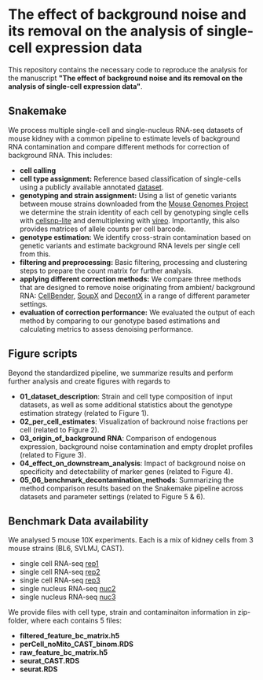 # The effect of background noise and its removal on the analysis of single-cell expression data

This repository contains the necessary code to reproduce the analysis for the manuscript **"The effect of background noise and its removal on the analysis of single-cell expression data"**.

## Snakemake

We process multiple single-cell and single-nucleus RNA-seq datasets of mouse kidney with a common pipeline to estimate levels of background RNA contamination and compare different methods for correction of background RNA. This includes:  
- **cell calling**  
- **cell type assignment:** Reference based classification of single-cells using a publicly available annotated [dataset](https://genomebiology.biomedcentral.com/articles/10.1186/s13059-020-02048-6).
- **genotyping and strain assignment:** Using a list of genetic variants between mouse strains downloaded from the [Mouse Genomes Project](https://www.sanger.ac.uk/data/mouse-genomes-project//) we determine the strain identity of each cell by genotyping single cells with [cellsnp-lite](https://cellsnp-lite.readthedocs.io/) and demultiplexing with [vireo](https://vireosnp.readthedocs.io/). Importantly, this also provides matrices of allele counts per cell barcode. 
- **genotype estimation:** We identify cross-strain contamination based on genetic variants and estimate background RNA levels per single cell from this.
- **filtering and preprocessing:** Basic filtering, processing and clustering steps to prepare the count matrix for further analysis.
- **applying different correction methods:** We compare three methods that are designed to remove noise originating from ambient/ background RNA: [CellBender](https://www.biorxiv.org/content/10.1101/791699v1), [SoupX](https://doi.org/10.1093/gigascience/giaa151) and [DecontX](https://genomebiology.biomedcentral.com/articles/10.1186/s13059-020-1950-6) in a range of different parameter settings. 
- **evaluation of correction performance:** We evaluated the output of each method by comparing to our genotype based estimations and calculating metrics to assess denoising performance.

## Figure scripts

Beyond the standardized pipeline, we summarize results and perform further analysis and create figures with regards to  
- **01_dataset_description**: Strain and cell type composition of input datasets, as well as some additional statistics about the genotype estimation strategy (related to Figure 1). 
- **02_per_cell_estimates**: Visualization of backround noise fractions per cell (related to Figure 2).
- **03_origin_of_background RNA**: Comparison of endogenous expression, background noise contamination and empty droplet profiles (related to Figure 3).
- **04_effect_on_downstream_analysis**: Impact of background noise on specificity and detectability of marker genes (related to Figure 4).
- **05_06_benchmark_decontamination_methods**: Summarizing the method comparison results based on the Snakemake pipeline across datasets and parameter settings (related to Figure 5 & 6). 

## Benchmark Data availability
We analysed 5 mouse 10X experiments. Each is a mix of kidney cells from 3 mouse strains (BL6, SVLMJ, CAST).

- single cell RNA-seq [rep1](https://zenodo.org/api/files/85576185-ca53-4d69-8205-0271a1f52150/rep1.zip?versionId=ea3978b8-87b9-4c07-83f4-60003d0ebd22)
- single cell RNA-seq [rep2](https://zenodo.org/api/files/85576185-ca53-4d69-8205-0271a1f52150/rep2.zip?versionId=be135ce4-d5ef-49bb-b43c-e6e1397fc78d)
- single cell RNA-seq [rep3](https://zenodo.org/api/files/85576185-ca53-4d69-8205-0271a1f52150/rep3.zip?versionId=12e2205c-62e0-4b24-bac8-f5761475a677)
- single nucleus RNA-seq [nuc2](https://zenodo.org/api/files/85576185-ca53-4d69-8205-0271a1f52150/nuc2.zip?versionId=36b4b26e-1084-4c8e-94c3-3b4c9f216652)
- single nucleus RNA-seq [nuc3](https://zenodo.org/api/files/85576185-ca53-4d69-8205-0271a1f52150/nuc3.zip?versionId=8fe8e9d4-b8c1-4937-8d27-b3ac4692ebc9)

We provide files with cell type, strain and contaminaiton information in zip-folder, where each contains 5 files:

- **filtered_feature_bc_matrix.h5**
- **perCell_noMito_CAST_binom.RDS**
- **raw_feature_bc_matrix.h5**
- **seurat_CAST.RDS**
- **seurat.RDS**

